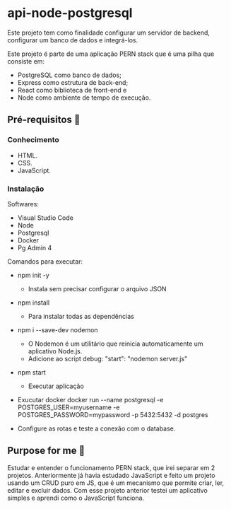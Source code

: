 # api-node-postgresql
Este projeto tem como finalidade configurar um servidor de backend, configurar um banco de dados e integrá-los.

Este projeto é parte de uma aplicação PERN stack que é uma pilha que consiste em:
- PostgreSQL como banco de dados;
- Express como estrutura de back-end;
- React como biblioteca de front-end e
- Node como ambiente de tempo de execução. 

## Pré-requisitos 🚀

### Conhecimento
- HTML.
- CSS.
- JavaScript.

### Instalação
Softwares:
- Visual Studio Code
- Node
- Postgresql
- Docker
- Pg Admin 4

Comandos para executar:
- npm init -y
  - Instala sem precisar configurar o arquivo JSON

- npm install
  - Para instalar todas as dependências

- npm i --save-dev nodemon
  - O Nodemon é um utilitário que reinicia automaticamente um aplicativo Node.js.
  - Adicione ao script debug: "start": "nodemon server.js"

- npm start
  - Executar aplicação

- Exucutar docker
  docker run --name postgresql -e POSTGRES_USER=myusername -e POSTGRES_PASSWORD=mypassword -p 5432:5432 -d postgres

- Configure as rotas e teste a conexão com o database.

## Purpose for me 🎯
Estudar e entender o funcionamento PERN stack, que irei separar em 2 projetos.
Anteriormente já havia estudado JavaScript e feito um projeto usando um CRUD puro em JS, que é um mecanismo que permite criar, ler, editar e excluir dados.
Com esse projeto anterior testei um aplicativo simples e aprendi como o JavaScript funciona.